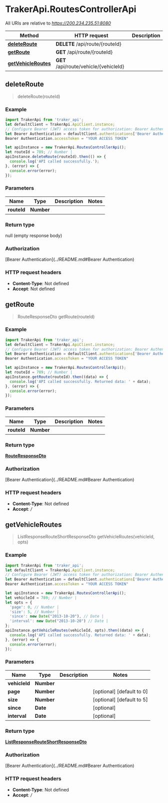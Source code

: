 # TrakerApi.RoutesControllerApi

All URIs are relative to *https://200.234.235.51:8080*

Method | HTTP request | Description
------------- | ------------- | -------------
[**deleteRoute**](RoutesControllerApi.md#deleteRoute) | **DELETE** /api/route/{routeId} | 
[**getRoute**](RoutesControllerApi.md#getRoute) | **GET** /api/route/{routeId} | 
[**getVehicleRoutes**](RoutesControllerApi.md#getVehicleRoutes) | **GET** /api/route/vehicle/{vehicleId} | 



## deleteRoute

> deleteRoute(routeId)



### Example

```javascript
import TrakerApi from 'traker_api';
let defaultClient = TrakerApi.ApiClient.instance;
// Configure Bearer (JWT) access token for authorization: Bearer Authentication
let Bearer Authentication = defaultClient.authentications['Bearer Authentication'];
Bearer Authentication.accessToken = "YOUR ACCESS TOKEN"

let apiInstance = new TrakerApi.RoutesControllerApi();
let routeId = 789; // Number | 
apiInstance.deleteRoute(routeId).then(() => {
  console.log('API called successfully.');
}, (error) => {
  console.error(error);
});

```

### Parameters


Name | Type | Description  | Notes
------------- | ------------- | ------------- | -------------
 **routeId** | **Number**|  | 

### Return type

null (empty response body)

### Authorization

[Bearer Authentication](../README.md#Bearer Authentication)

### HTTP request headers

- **Content-Type**: Not defined
- **Accept**: Not defined


## getRoute

> RouteResponseDto getRoute(routeId)



### Example

```javascript
import TrakerApi from 'traker_api';
let defaultClient = TrakerApi.ApiClient.instance;
// Configure Bearer (JWT) access token for authorization: Bearer Authentication
let Bearer Authentication = defaultClient.authentications['Bearer Authentication'];
Bearer Authentication.accessToken = "YOUR ACCESS TOKEN"

let apiInstance = new TrakerApi.RoutesControllerApi();
let routeId = 789; // Number | 
apiInstance.getRoute(routeId).then((data) => {
  console.log('API called successfully. Returned data: ' + data);
}, (error) => {
  console.error(error);
});

```

### Parameters


Name | Type | Description  | Notes
------------- | ------------- | ------------- | -------------
 **routeId** | **Number**|  | 

### Return type

[**RouteResponseDto**](RouteResponseDto.md)

### Authorization

[Bearer Authentication](../README.md#Bearer Authentication)

### HTTP request headers

- **Content-Type**: Not defined
- **Accept**: */*


## getVehicleRoutes

> ListResponseRouteShortResponseDto getVehicleRoutes(vehicleId, opts)



### Example

```javascript
import TrakerApi from 'traker_api';
let defaultClient = TrakerApi.ApiClient.instance;
// Configure Bearer (JWT) access token for authorization: Bearer Authentication
let Bearer Authentication = defaultClient.authentications['Bearer Authentication'];
Bearer Authentication.accessToken = "YOUR ACCESS TOKEN"

let apiInstance = new TrakerApi.RoutesControllerApi();
let vehicleId = 789; // Number | 
let opts = {
  'page': 0, // Number | 
  'size': 5, // Number | 
  'since': new Date("2013-10-20"), // Date | 
  'interval': new Date("2013-10-20") // Date | 
};
apiInstance.getVehicleRoutes(vehicleId, opts).then((data) => {
  console.log('API called successfully. Returned data: ' + data);
}, (error) => {
  console.error(error);
});

```

### Parameters


Name | Type | Description  | Notes
------------- | ------------- | ------------- | -------------
 **vehicleId** | **Number**|  | 
 **page** | **Number**|  | [optional] [default to 0]
 **size** | **Number**|  | [optional] [default to 5]
 **since** | **Date**|  | [optional] 
 **interval** | **Date**|  | [optional] 

### Return type

[**ListResponseRouteShortResponseDto**](ListResponseRouteShortResponseDto.md)

### Authorization

[Bearer Authentication](../README.md#Bearer Authentication)

### HTTP request headers

- **Content-Type**: Not defined
- **Accept**: */*

